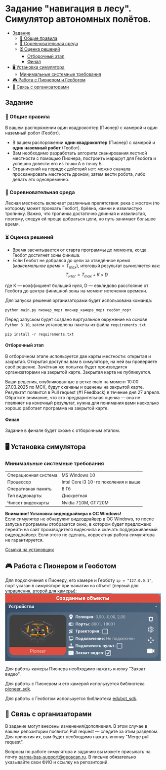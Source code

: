


# Задание "навигация в лесу". Симулятор автономных полётов.
* [Задание](#задание)
    * [📌 Общие правила](#-общие-правила)
    * [🚀 Соревновательная среда](#-соревновательная-среда)
    * [⏳ Оценка решений](#-оценка-решений)
        * [Отборочный этап](#отборочный-этап)
        * [Финал](#финал)
* [🖥 Установка симулятора](#-установка-симулятора)
    * [Минимальные системные требования](#минимальные-системные-требования)
* [🎮 Работа с Пионером и Геоботом](#-работа-с-пионером-и-геоботом)
* [📢 Связь с организаторами](#-связь-с-организаторами)



## Задание
### 📌 Общие правила
В вашем распоряжении один квадрокоптер (Пионер) с камерой и один наземный робот (Геобот).
* В вашем распоряжении **один квадрокоптер** (Пионер) с камерой и **один наземный робот** (Геобот).
* Вам необходимо разработать алгоритм сканирования лестной местности с помощью Пионера, построить маршрут для Геобота и успешно довести его из точки А в точку Б.
* Ограничений на порядок действий нет: можно сначала просканировать местность дроном, затем вести робота, либо делать это одновременно.

### 🚀 Соревновательная среда
<!-- TODO: фото с симулятора -->
Лесная местность включает различные препятствия: река с мостом (по которому может проехать Геобот), брёвна, камни и извилистую тропинку. Важно, что тропинка достаточно длинная и извилистая, поэтому, следуя ей проще добраться цели, но путь занимает большее время.

### ⏳ Оценка решений
* Время засчитывается от старта программы до момента, когда Геобот достигнет зоны финиша.
* Если Геобот не добрался до цели за отведённое время ($максимальное \ время = T_{max}$), итоговый результат вычисляется как:
$$T_{итог} = T_{max}+K \times D$$

где K — коэффициент больший нуля, D — евклидово расстояние от Геобота до центра финишной зоны на момент истечения времени.


Для запуска решения организаторами будет использована команда:
```
python main.py пионер_порт пионер_камера_порт геобот_порт 
```

Перед запуском будет создано виртуальное окружение на основе `Python 3.10`, затем установлены пакеты из файла `requirements.txt`
```
pip install -r requirements.txt
```


#### Отборочный этап
В отборочном этапе используется две карты местности: открытая и закрытая. Открытая доступна вам в симуляторе, на ней вы проверяете своё решение. Зачётная же попытка будет производится организаторами на закрытой карте. Закрытая карта не публикуется. 

Ваши решения, опубликованные в ветке main на момент 10:00 27.03.2025 по МСК, будут скачаны и оценены на закрытой карте. Результат появится в Pull request (#1 Feedback) в течение дня 27 апреля. Обратите внимание, что это предварительная оценка — она не повлияет на конечный результат, нужна для понимания вами насколько хорошо работает программа на закрытой карте.

#### Финал
Задание в финале будет схоже с отборочным этапом.

## 🖥 Установка симулятора
### Минимальные системные требования

|                      |                                      |
|----------------------|--------------------------------------|
| Операционная система | MS Windows 10                        |
| Процессор            | Intel Core i3 10-го поколения и выше |
| Оперативная память   | 8 Гб                                 |
| Тип видеокарты       | Дискретная                           |
| Чипсет видеокарты    | Nvidia 710M, GT720M                  |

**Внимание! Установка видеодрайвера в ОС Windows!**  
Если симулятор не обнаружит видеодрайвер в ОС Windows, то после
запуска программы отобразится окно, в котором будет предложено
перейти на сайт производителя видеочипа и скачать поддерживаемый видеодрайвер. Если этого не сделать, корректная работа симулятора не гарантируется.

[Ссылка на установщик]() 


## 🎮 Работа с Пионером и Геоботом

Для подключения к Пионеру, его камере и Геоботу `ip = "127.0.0.1"`, порт указан в симуляторе при нажатии на объект (первый для управления, второй для камеры):
![порты устройства](image.png)

Для работы камеры Пионера необходимо нажать кнопку "Захват видео".

Для работы с Пионером и его камерой используется библиотека [pioneer_sdk](https://docs.geoscan.ru/pioneer/programming/python/pioneer-sdk-methods.html "Документация pioneer_sdk").

Для работы с Геоботом используется библиотека [edubot_sdk](edubot_sdk.py "Документация geobot_sdk").

## 📢 Связь с организаторами
В задание могут внесены изменения/дополнения. В этом случае в вашем репозитории появится Pull request — следите за этим разделом. Для принятия их, вам будет необходимо нажать кнопку "Merge pull request".

Вопросы по работе симулятора и заданию вы можете присылать на почту parma-bas-support@geoscan.ru. В письме обязательно указывайте свои ФИО и ссылку на репозиторий.

